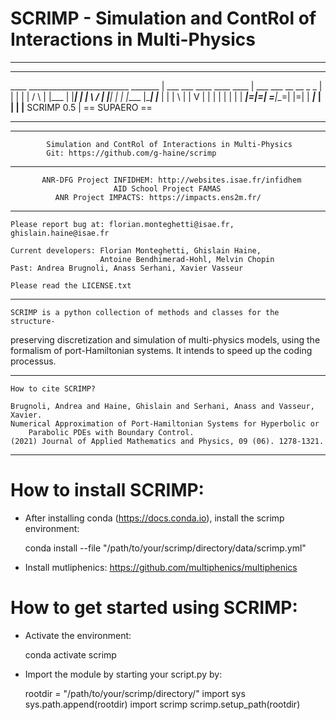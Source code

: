 #  SCRIMP - Simulation and ContRol of Interactions in Multi-Physics

__________________________________________________________________________________
__________________________________________________________________________________
   ____ _________________________ _______   |      ___ ___  ____   ____   ____
  |      ___  ___  __ __  _   _  |    |     |         |    |      /    \ |
  |___  |    |___|   |   | \ / | |____|     |         |    |____  |____| |___
      | |    |  \    |   |  V  | |          |         |         | |    | |
______|=|___=|   \=__|__=|     |=|          |      ___|___  ____| |    | |____
                               SCRIMP 0.5   |             == SUPAERO ==
__________________________________________________________________________________
__________________________________________________________________________________


            Simulation and ContRol of Interactions in Multi-Physics
            Git: https://github.com/g-haine/scrimp
__________________________________________________________________________________

           ANR-DFG Project INFIDHEM: http://websites.isae.fr/infidhem
                           AID School Project FAMAS
              ANR Project IMPACTS: https://impacts.ens2m.fr/
__________________________________________________________________________________

    Please report bug at: florian.monteghetti@isae.fr, ghislain.haine@isae.fr

    Current developers: Florian Monteghetti, Ghislain Haine,
                        Antoine Bendhimerad-Hohl, Melvin Chopin
    Past: Andrea Brugnoli, Anass Serhani, Xavier Vasseur

    Please read the LICENSE.txt
__________________________________________________________________________________

    SCRIMP is a python collection of methods and classes for the structure-
preserving discretization and simulation of multi-physics models, using the 
formalism of port-Hamiltonian systems. It intends to speed up the coding 
processus.
__________________________________________________________________________________

    How to cite SCRIMP?
    
    Brugnoli, Andrea and Haine, Ghislain and Serhani, Anass and Vasseur, Xavier.
    Numerical Approximation of Port-Hamiltonian Systems for Hyperbolic or 
        Parabolic PDEs with Boundary Control.
    (2021) Journal of Applied Mathematics and Physics, 09 (06). 1278-1321.

__________________________________________________________________________________

# How to install SCRIMP:

- After installing conda (https://docs.conda.io), install the scrimp environment:

    conda install --file "/path/to/your/scrimp/directory/data/scrimp.yml"

- Install mutliphenics: https://github.com/multiphenics/multiphenics

# How to get started using SCRIMP:

- Activate the environment:

    conda activate scrimp

- Import the module by starting your script.py by:

    rootdir = "/path/to/your/scrimp/directory/"
    import sys
    sys.path.append(rootdir)
    import scrimp
    scrimp.setup_path(rootdir)

